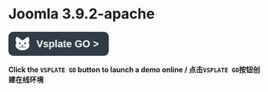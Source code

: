 # Joomla 3.9.2-apache

<a href="https://www.vsplate.com/?docker-compose=https://github.com/vsplate/dcenvs/joomla/3.9.2-apache"><img alt="VSPLATE GO" src="https://raw.githubusercontent.com/vsplate/images/master/vsgo_btn.png" width="200px"></a>

**Click the `VSPLATE GO` button to launch a demo online / 点击`VSPLATE GO`按钮创建在线环境**